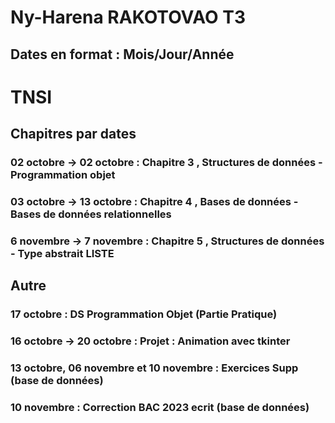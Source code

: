 # Ny-Harena RAKOTOVAO T3

## Dates en format : Mois/Jour/Année

# TNSI
## Chapitres par dates
### 02 octobre -> 02 octobre : Chapitre 3 , Structures de données - Programmation objet
### 03 octobre -> 13 octobre : Chapitre 4 , Bases de données - Bases de données relationnelles
### 6 novembre -> 7 novembre : Chapitre 5 , Structures de données - Type abstrait LISTE




## Autre
### 17 octobre : DS Programmation Objet (Partie Pratique)
### 16 octobre -> 20 octobre : Projet : Animation avec tkinter
### 13 octobre, 06 novembre et 10 novembre : Exercices Supp (base de données)
### 10 novembre : Correction BAC 2023 ecrit (base de données)
